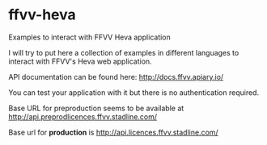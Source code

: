# ffvv-heva
Examples to interact with FFVV Heva application

I will try to put here a collection of examples in different languages to interact with FFVV's Heva web application.

API documentation can be found here: http://docs.ffvv.apiary.io/

You can test your application with it but there is no authentication required.


Base URL for preproduction seems to be available at http://api.preprodlicences.ffvv.stadline.com/

Base url for **production** is http://api.licences.ffvv.stadline.com/

